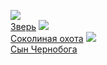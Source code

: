 ![](/books/sf_fantasy/Сергей%20Шведов/Зверь.jpg)  
[Зверь](/books/sf_fantasy/Сергей%20Шведов/Зверь)
![](/books/sf_fantasy/Сергей%20Шведов/Соколиная%20охота.jpg)  
[Соколиная охота](/books/sf_fantasy/Сергей%20Шведов/Соколиная%20охота)
![](/books/sf_fantasy/Сергей%20Шведов/Сын%20Чернобога.jpg)  
[Сын Чернобога](/books/sf_fantasy/Сергей%20Шведов/Сын%20Чернобога)